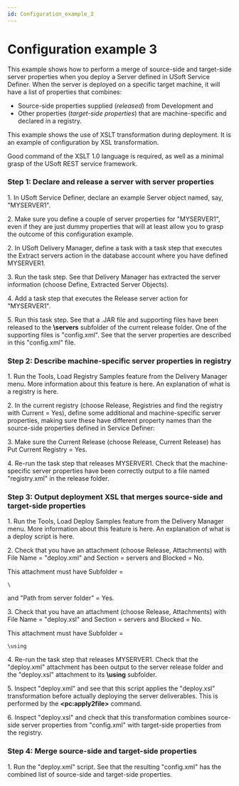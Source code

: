 ```yaml
---
id: Configuration_example_3
---
```


# Configuration example 3

This example shows how to perform a merge of source-side and target-side server properties when you deploy a Server defined in USoft Service Definer. When the server is deployed on a specific target machine, it will have a list of properties that combines:

- Source-side properties supplied (*released*) from Development and
- Other properties (*target-side properties*) that are machine-specific and declared in a registry.

This example shows the use of XSLT transformation during deployment. It is an example of configuration by XSL transformation.

Good command of the XSLT 1.0 language is required, as well as a minimal grasp of the USoft REST service framework.

### Step 1: Declare and release a server with server properties

1. In USoft Service Definer, declare an example Server object named, say, "MYSERVER1".

2. Make sure you define a couple of server properties for "MYSERVER1", even if they are just dummy properties that will at least allow you to grasp the outcome of this configuration example.

2. In USoft Delivery Manager, define a task with a task step that executes the Extract servers action in the database account where you have defined MYSERVER1.

3. Run the task step. See that Delivery Manager has extracted the server information (choose Define, Extracted Server Objects).

4. Add a task step that executes the Release server action for "MYSERVER1".

5. Run this task step. See that a .JAR file and supporting files have been released to the **\\servers** subfolder of the current release folder. One of the supporting files is "config.xml". See that the server properties are described in this "config.xml" file.

### Step 2: Describe machine-specific server properties in registry

1. Run the Tools, Load Registry Samples feature from the Delivery Manager menu. More information about this feature is here. An explanation of what is a registry is here.

2. In the current registry (choose Release, Registries and find the registry with Current = Yes), define some additional and machine-specific server properties, making sure these have different property names than the source-side properties defined in Service Definer:

3. Make sure the Current Release (choose Release, Current Release) has Put Current Registry = Yes.

4. Re-run the task step that releases MYSERVER1. Check that the machine-specific server properties have been correctly output to a file named "registry.xml" in the release folder.

### Step 3: Output deployment XSL that merges source-side and target-side properties

1. Run the Tools, Load Deploy Samples feature from the Delivery Manager menu. More information about this feature is here. An explanation of what is a deploy script is here.

2. Check that you have an attachment (choose Release, Attachments) with File Name = "deploy.xml" and Section = servers and Blocked = No.

This attachment must have Subfolder =

```
\
```

and "Path from server folder" = Yes.

3. Check that you have an attachment (choose Release, Attachments) with File Name = "deploy.xsl" and Section = servers and Blocked = No.

This attachment must have Subfolder =

```
\using
```

4. Re-run the task step that releases MYSERVER1. Check that the "deploy.xml" attachment has been output to the server release folder and the "deploy.xsl" attachment to its **\\using** subfolder.

5. Inspect "deploy.xml" and see that this script applies the "deploy.xsl" transformation before actually deploying the server deliverables. This is performed by the **\<pc:apply2file>** command.

6. Inspect "deploy.xsl" and check that this transformation combines source-side server properties from "config.xml" with target-side properties from the registry.

### Step 4: Merge source-side and target-side properties

1. Run the "deploy.xml" script. See that the resulting "config.xml" has the combined list of source-side and target-side properties.

 

 

 

 

 